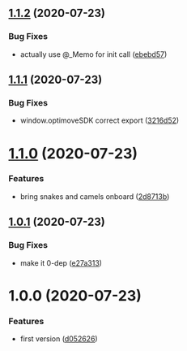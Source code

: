 ## [1.1.2](https://github.com/NaturalCycles/optimove-websdk/compare/v1.1.1...v1.1.2) (2020-07-23)


### Bug Fixes

* actually use @_Memo for init call ([ebebd57](https://github.com/NaturalCycles/optimove-websdk/commit/ebebd57198644488dc1cf83403eb8f71ebb91104))

## [1.1.1](https://github.com/NaturalCycles/optimove-websdk/compare/v1.1.0...v1.1.1) (2020-07-23)


### Bug Fixes

* window.optimoveSDK correct export ([3216d52](https://github.com/NaturalCycles/optimove-websdk/commit/3216d5226833bab60130c910124a03fb4a513f6f))

# [1.1.0](https://github.com/NaturalCycles/optimove-websdk/compare/v1.0.1...v1.1.0) (2020-07-23)


### Features

* bring snakes and camels onboard ([2d8713b](https://github.com/NaturalCycles/optimove-websdk/commit/2d8713bd92e27ee3d594ba2749f43efec3f74308))

## [1.0.1](https://github.com/NaturalCycles/optimove-websdk/compare/v1.0.0...v1.0.1) (2020-07-23)


### Bug Fixes

* make it 0-dep ([e27a313](https://github.com/NaturalCycles/optimove-websdk/commit/e27a3133008aab8d9d76fccacd2dd062970035c1))

# 1.0.0 (2020-07-23)


### Features

* first version ([d052626](https://github.com/NaturalCycles/optimove-websdk/commit/d052626ba8082c8e73bf52300415a285b6215638))
